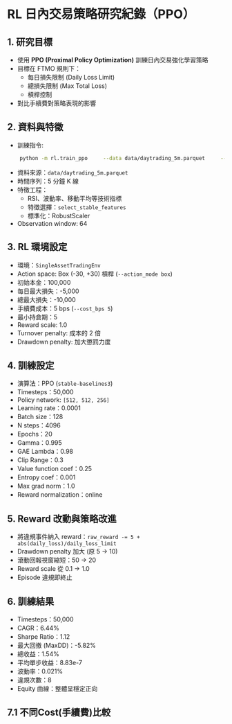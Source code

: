 # RL 日內交易策略研究紀錄（PPO）

## 1. 研究目標
- 使用 **PPO (Proximal Policy Optimization)** 訓練日內交易強化學習策略
- 目標在 FTMO 規則下：
  - 每日損失限制 (Daily Loss Limit)
  - 總損失限制 (Max Total Loss)
  - 槓桿控制
- 對比手續費對策略表現的影響

## 2. 資料與特徵
- 訓練指令:
```bash
    python -m rl.train_ppo     --data data/daytrading_5m.parquet     --timesteps 50000     --out artifacts/rl_phase1_daytrading       --cost_bps 5     --action_mode box
```
- 資料來源：`data/daytrading_5m.parquet`
- 時間序列：5 分鐘 K 線
- 特徵工程：
  - RSI、波動率、移動平均等技術指標
  - 特徵選擇：`select_stable_features`
  - 標準化：RobustScaler
- Observation window: 64

## 3. RL 環境設定
- 環境：`SingleAssetTradingEnv`
- Action space: Box (-30, +30) 槓桿 (`--action_mode box`)
- 初始本金：100,000
- 每日最大損失：-5,000
- 總最大損失：-10,000
- 手續費成本：5 bps (`--cost_bps 5`)
- 最小持倉期：5
- Reward scale: 1.0
- Turnover penalty: 成本的 2 倍
- Drawdown penalty: 加大懲罰力度

## 4. 訓練設定
- 演算法：PPO (`stable-baselines3`)
- Timesteps：50,000
- Policy network: `[512, 512, 256]`
- Learning rate：0.0001
- Batch size：128
- N steps：4096
- Epochs：20
- Gamma：0.995
- GAE Lambda：0.98
- Clip Range：0.3
- Value function coef：0.25
- Entropy coef：0.001
- Max grad norm：1.0
- Reward normalization：online

## 5. Reward 改動與策略改進
- 將違規事件納入 reward：`raw_reward -= 5 + abs(daily_loss)/daily_loss_limit`
- Drawdown penalty 加大 (原 5 -> 10)
- 滾動回報視窗縮短：50 → 20
- Reward scale 從 0.1 → 1.0
- Episode 違規即終止

## 6. 訓練結果
- Timesteps：50,000
- CAGR：6.44%
- Sharpe Ratio：1.12
- 最大回撤 (MaxDD)：-5.82%
- 總收益：1.54%
- 平均單步收益：8.83e-7
- 波動率：0.021%
- 違規次數：8
- Equity 曲線：整體呈穩定正向

## 7.1 不同Cost(手續費)比較

